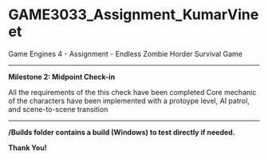 # GAME3033_Assignment_KumarVineet

 Game Engines 4 - Assignment - Endless Zombie Horder Survival Game
____________________
**Milestone 2: Midpoint Check-in**

All the requirements of the this check have been completed
Core mechanic of the characters have been implemented with a protoype level, AI patrol, and scene-to-scene transition
____________________
**/Builds folder contains a build (Windows) to test directly if needed.**

**Thank You!**